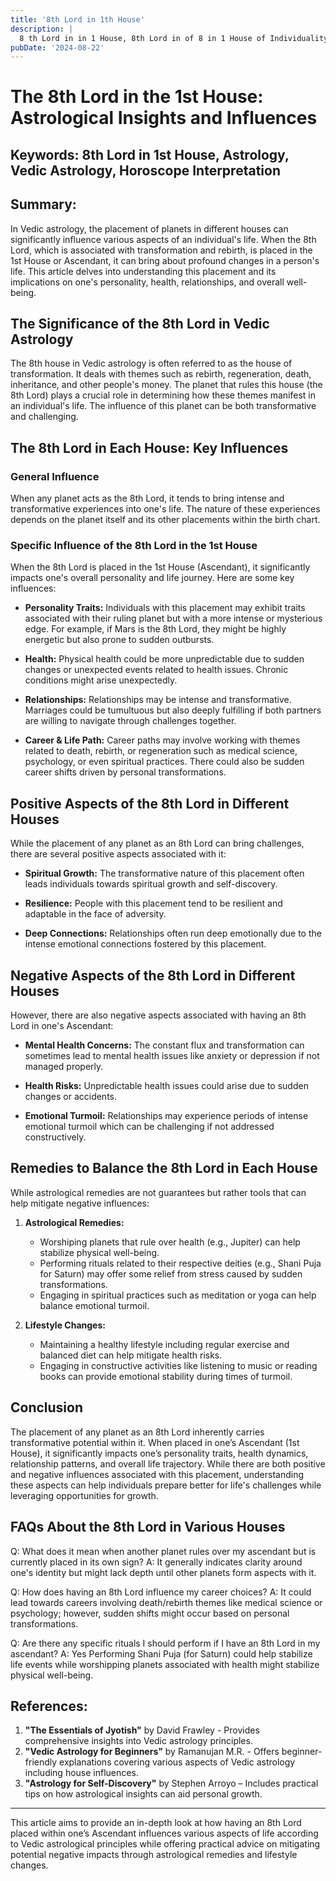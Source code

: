 ```yaml
---
title: '8th Lord in 1th House'
description: |
  8 th Lord in in 1 House, 8th Lord in of 8 in 1 House of Individuality in Vedic astrology
pubDate: '2024-08-22'
---
```


# The 8th Lord in the 1st House: Astrological Insights and Influences

## Keywords: 8th Lord in 1st House, Astrology, Vedic Astrology, Horoscope Interpretation

## Summary:
In Vedic astrology, the placement of planets in different houses can significantly influence various aspects of an individual's life. When the 8th Lord, which is associated with transformation and rebirth, is placed in the 1st House or Ascendant, it can bring about profound changes in a person's life. This article delves into understanding this placement and its implications on one's personality, health, relationships, and overall well-being.

## The Significance of the 8th Lord in Vedic Astrology

The 8th house in Vedic astrology is often referred to as the house of transformation. It deals with themes such as rebirth, regeneration, death, inheritance, and other people's money. The planet that rules this house (the 8th Lord) plays a crucial role in determining how these themes manifest in an individual's life. The influence of this planet can be both transformative and challenging.

## The 8th Lord in Each House: Key Influences

### General Influence
When any planet acts as the 8th Lord, it tends to bring intense and transformative experiences into one's life. The nature of these experiences depends on the planet itself and its other placements within the birth chart.

### Specific Influence of the 8th Lord in the 1st House
When the 8th Lord is placed in the 1st House (Ascendant), it significantly impacts one's overall personality and life journey. Here are some key influences:

- **Personality Traits:** Individuals with this placement may exhibit traits associated with their ruling planet but with a more intense or mysterious edge. For example, if Mars is the 8th Lord, they might be highly energetic but also prone to sudden outbursts.
  
- **Health:** Physical health could be more unpredictable due to sudden changes or unexpected events related to health issues. Chronic conditions might arise unexpectedly.
  
- **Relationships:** Relationships may be intense and transformative. Marriages could be tumultuous but also deeply fulfilling if both partners are willing to navigate through challenges together.
  
- **Career & Life Path:** Career paths may involve working with themes related to death, rebirth, or regeneration such as medical science, psychology, or even spiritual practices. There could also be sudden career shifts driven by personal transformations.

## Positive Aspects of the 8th Lord in Different Houses

While the placement of any planet as an 8th Lord can bring challenges, there are several positive aspects associated with it:

- **Spiritual Growth:** The transformative nature of this placement often leads individuals towards spiritual growth and self-discovery.
  
- **Resilience:** People with this placement tend to be resilient and adaptable in the face of adversity.
  
- **Deep Connections:** Relationships often run deep emotionally due to the intense emotional connections fostered by this placement.

## Negative Aspects of the 8th Lord in Different Houses

However, there are also negative aspects associated with having an 8th Lord in one's Ascendant:

- **Mental Health Concerns:** The constant flux and transformation can sometimes lead to mental health issues like anxiety or depression if not managed properly.
  
- **Health Risks:** Unpredictable health issues could arise due to sudden changes or accidents.
  
- **Emotional Turmoil:** Relationships may experience periods of intense emotional turmoil which can be challenging if not addressed constructively.

## Remedies to Balance the 8th Lord in Each House

While astrological remedies are not guarantees but rather tools that can help mitigate negative influences:

1. **Astrological Remedies:**
   - Worshiping planets that rule over health (e.g., Jupiter) can help stabilize physical well-being.
   - Performing rituals related to their respective deities (e.g., Shani Puja for Saturn) may offer some relief from stress caused by sudden transformations.
   - Engaging in spiritual practices such as meditation or yoga can help balance emotional turmoil.

2. **Lifestyle Changes:**
   - Maintaining a healthy lifestyle including regular exercise and balanced diet can help mitigate health risks.
   - Engaging in constructive activities like listening to music or reading books can provide emotional stability during times of turmoil.

## Conclusion
The placement of any planet as an 8th Lord inherently carries transformative potential within it. When placed in one’s Ascendant (1st House), it significantly impacts one’s personality traits, health dynamics, relationship patterns, and overall life trajectory. While there are both positive and negative influences associated with this placement, understanding these aspects can help individuals prepare better for life's challenges while leveraging opportunities for growth.

## FAQs About the 8th Lord in Various Houses

Q: What does it mean when another planet rules over my ascendant but is currently placed in its own sign?
A: It generally indicates clarity around one's identity but might lack depth until other planets form aspects with it.

Q: How does having an 8th Lord influence my career choices?
A: It could lead towards careers involving death/rebirth themes like medical science or psychology; however, sudden shifts might occur based on personal transformations.

Q: Are there any specific rituals I should perform if I have an 8th Lord in my ascendant?
A: Yes Performing Shani Puja (for Saturn) could help stabilize life events while worshipping planets associated with health might stabilize physical well-being.

## References:
1. **"The Essentials of Jyotish"** by David Frawley - Provides comprehensive insights into Vedic astrology principles.
2. **"Vedic Astrology for Beginners"** by Ramanujan M.R. - Offers beginner-friendly explanations covering various aspects of Vedic astrology including house influences.
3. **"Astrology for Self-Discovery"** by Stephen Arroyo – Includes practical tips on how astrological insights can aid personal growth.

---

This article aims to provide an in-depth look at how having an 8th Lord placed within one’s Ascendant influences various aspects of life according to Vedic astrological principles while offering practical advice on mitigating potential negative impacts through astrological remedies and lifestyle changes.
